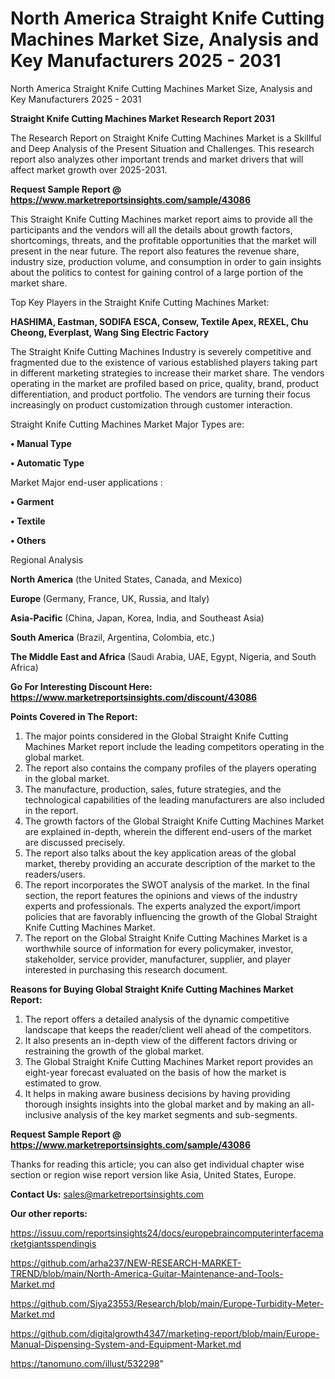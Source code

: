 # North America Straight Knife Cutting Machines Market Size, Analysis and Key Manufacturers 2025 - 2031
North America Straight Knife Cutting Machines Market Size, Analysis and Key Manufacturers 2025 - 2031

<strong>Straight Knife Cutting Machines Market Research Report 2031</strong>

The Research Report on Straight Knife Cutting Machines Market is a Skillful and Deep Analysis of the Present Situation and Challenges. This research report also analyzes other important trends and market drivers that will affect market growth over 2025-2031.

<strong>Request Sample Report @ <a href=https://www.marketreportsinsights.com/sample/43086>https://www.marketreportsinsights.com/sample/43086</a></strong>

This Straight Knife Cutting Machines market report aims to provide all the participants and the vendors will all the details about growth factors, shortcomings, threats, and the profitable opportunities that the market will present in the near future. The report also features the revenue share, industry size, production volume, and consumption in order to gain insights about the politics to contest for gaining control of a large portion of the market share.

Top Key Players in the Straight Knife Cutting Machines Market:

<strong>HASHIMA, Eastman, SODIFA ESCA, Consew, Textile Apex, REXEL, Chu Cheong, Everplast, Wang Sing Electric Factory</strong>

The Straight Knife Cutting Machines Industry is severely competitive and fragmented due to the existence of various established players taking part in different marketing strategies to increase their market share. The vendors operating in the market are profiled based on price, quality, brand, product differentiation, and product portfolio. The vendors are turning their focus increasingly on product customization through customer interaction.

Straight Knife Cutting Machines Market Major Types are:

<strong>•  Manual Type

•  Automatic Type</strong>

Market Major end-user applications :

<strong>•  Garment

•  Textile

•  Others</strong>

Regional Analysis

</u><strong><b>North America</b></strong> (the United States, Canada, and Mexico)

<strong><b>Europe </b></strong>(Germany, France, UK, Russia, and Italy)

<strong><b>Asia-Pacific</b></strong> (China, Japan, Korea, India, and Southeast Asia)

<strong><b>South America</b></strong> (Brazil, Argentina, Colombia, etc.)

<strong><b>The Middle East and Africa</b></strong> (Saudi Arabia, UAE, Egypt, Nigeria, and South Africa)

<strong>Go For Interesting Discount Here: <a href=https://www.marketreportsinsights.com/discount/43086>https://www.marketreportsinsights.com/discount/43086</a></strong>

<strong>Points Covered in The Report:</strong>
<ol>
  <li>The major points considered in the Global Straight Knife Cutting Machines Market report include the leading competitors operating in the global market.</li>
  <li>The report also contains the company profiles of the players operating in the global market.</li>
  <li>The manufacture, production, sales, future strategies, and the technological capabilities of the leading manufacturers are also included in the report.</li>
  <li>The growth factors of the Global Straight Knife Cutting Machines Market are explained in-depth, wherein the different end-users of the market are discussed precisely.</li>
  <li>The report also talks about the key application areas of the global market, thereby providing an accurate description of the market to the readers/users.</li>
  <li>The report incorporates the SWOT analysis of the market. In the final section, the report features the opinions and views of the industry experts and professionals. The experts analyzed the export/import policies that are favorably influencing the growth of the Global Straight Knife Cutting Machines Market.</li>
  <li>The report on the Global Straight Knife Cutting Machines Market is a worthwhile source of information for every policymaker, investor, stakeholder, service provider, manufacturer, supplier, and player interested in purchasing this research document.</li>
</ol>
<strong>Reasons for Buying Global Straight Knife Cutting Machines Market Report:</strong>

<ol>
  <li>The report offers a detailed analysis of the dynamic competitive landscape that keeps the reader/client well ahead of the competitors.</li>
  <li>It also presents an in-depth view of the different factors driving or restraining the growth of the global market.</li>
  <li>The Global Straight Knife Cutting Machines Market report provides an eight-year forecast evaluated on the basis of how the market is estimated to grow.</li>
  <li>It helps in making aware business decisions by having providing thorough insights insights into the global market and by making an all-inclusive analysis of the key market segments and sub-segments.</li>
</ol>
<strong>Request Sample Report @ <a href=https://www.marketreportsinsights.com/sample/43086>https://www.marketreportsinsights.com/sample/43086</a></strong>


Thanks for reading this article; you can also get individual chapter wise section or region wise report version like Asia, United States, Europe.

<strong>Contact Us:</strong>
sales@marketreportsinsights.com

<strong>Our other reports:</strong>

<a href=https://issuu.com/reportsinsights24/docs/europebraincomputerinterfacemarketgiantsspendingis>https://issuu.com/reportsinsights24/docs/europebraincomputerinterfacemarketgiantsspendingis</a>

<a href=https://github.com/arha237/NEW-RESEARCH-MARKET-TREND/blob/main/North-America-Guitar-Maintenance-and-Tools-Market.md>https://github.com/arha237/NEW-RESEARCH-MARKET-TREND/blob/main/North-America-Guitar-Maintenance-and-Tools-Market.md</a>

<a href=https://github.com/Siya23553/Research/blob/main/Europe-Turbidity-Meter-Market.md>https://github.com/Siya23553/Research/blob/main/Europe-Turbidity-Meter-Market.md</a>

<a href=https://github.com/digitalgrowth4347/marketing-report/blob/main/Europe-Manual-Dispensing-System-and-Equipment-Market.md>https://github.com/digitalgrowth4347/marketing-report/blob/main/Europe-Manual-Dispensing-System-and-Equipment-Market.md</a>

<a href=https://tanomuno.com/illust/532298>https://tanomuno.com/illust/532298</a>"
